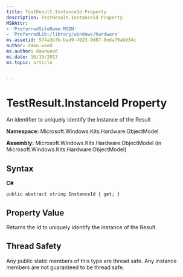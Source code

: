 ```yaml
---
title: TestResult.InstanceId Property
description: TestResult.InstanceId Property
MSHAttr:
- 'PreferredSiteName:MSDN'
- 'PreferredLib:/library/windows/hardware'
ms.assetid: 574a3b7b-bad9-4923-9d87-9eda79ab934c
author: dawn.wood
ms.author: dawnwood
ms.date: 10/15/2017
ms.topic: article


---
```


# TestResult.InstanceId Property


An identifier to uniquely identify the instance of the Result

**Namespace:** Microsoft.Windows.Kits.Hardware.ObjectModel

**Assembly:** Microsoft.Windows.Kits.Hardware.ObjectModel (in Microsoft.Windows.Kits.Hardware.ObjectModel)

## <span id="Syntax"></span><span id="syntax"></span><span id="SYNTAX"></span>Syntax


**C#**

`public abstract string InstanceId { get; }`

## <span id="Property_Value"></span><span id="property_value"></span><span id="PROPERTY_VALUE"></span>Property Value


Returns the Id to uniquely identify the instance of the Result.

## <span id="Thread_Safety"></span><span id="thread_safety"></span><span id="THREAD_SAFETY"></span>Thread Safety


Any public static members of this type are thread safe. Any instance members are not guaranteed to be thread safe.

 

 






